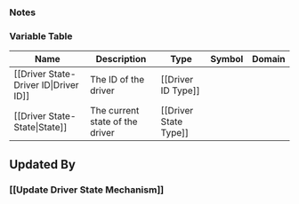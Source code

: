 ### Notes

### Variable Table
| Name | Description | Type | Symbol | Domain |
| --- | --- | --- | --- | --- |
|[[Driver State-Driver ID\|Driver ID]]|The ID of the driver|[[Driver ID Type]]|||
|[[Driver State-State\|State]]|The current state of the driver|[[Driver State Type]]|||


## Updated By
### [[Update Driver State Mechanism]]
